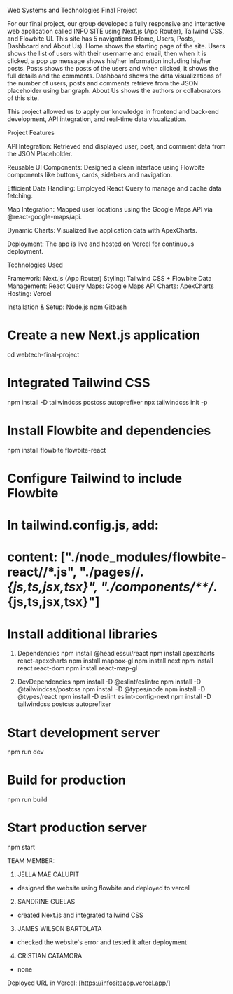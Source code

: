 Web Systems and Technologies Final Project

For our final project, our group developed a fully responsive and interactive web application called INFO SITE using Next.js (App Router), Tailwind CSS, and Flowbite UI. This site has 5 navigations (Home, Users, Posts, Dashboard and About Us). Home shows the starting page of the site. Users shows the list of users with their username and email, then when it is clicked, a pop up message shows his/her information including his/her posts. Posts shows the posts of the users and when clicked, it shows the full details and the comments. Dashboard shows the data visualizations of the number of users, posts and comments retrieve from the JSON  placeholder using bar graph. About Us shows the authors or collaborators of this site.

This project allowed us to apply our knowledge in frontend and back-end development, API integration, and real-time data visualization.

Project Features

API Integration: 
Retrieved and displayed user, post, and comment data from the 
JSON Placeholder.

Reusable UI Components: 
Designed a clean interface using Flowbite components like buttons, cards, sidebars and navigation.

Efficient Data Handling: Employed React Query to manage and cache data fetching.

Map Integration: Mapped user locations using the Google Maps API via @react-google-maps/api.

Dynamic Charts: Visualized live application data with ApexCharts.

Deployment: The app is live and hosted on Vercel for continuous deployment.

Technologies Used

Framework: Next.js (App Router)
Styling: Tailwind CSS + Flowbite
Data Management: React Query
Maps: Google Maps API
Charts: ApexCharts
Hosting: Vercel

Installation & Setup:
Node.js
npm
Gitbash

# Create a new Next.js application
cd webtech-final-project

# Integrated Tailwind CSS
npm install -D tailwindcss postcss autoprefixer
npx tailwindcss init -p

# Install Flowbite and dependencies
npm install flowbite flowbite-react

# Configure Tailwind to include Flowbite

# In tailwind.config.js, add:

# content: ["./node_modules/flowbite-react/**/*.js", "./pages/**/*.{js,ts,jsx,tsx}", "./components/**/*.{js,ts,jsx,tsx}"]

# Install additional libraries
1. Dependencies
npm install @headlessui/react
npm install apexcharts react-apexcharts
npm install mapbox-gl
npm install next
npm install react react-dom
npm install react-map-gl

2. DevDependencies
npm install -D @eslint/eslintrc
npm install -D @tailwindcss/postcss
npm install -D @types/node
npm install -D @types/react
npm install -D eslint eslint-config-next
npm install -D tailwindcss postcss autoprefixer


# Start development server
npm run dev

# Build for production
npm run build

# Start production server
npm start

TEAM MEMBER:
1. JELLA MAE CALUPIT
- designed the website using flowbite and deployed to vercel
2. SANDRINE GUELAS 
- created Next.js and integrated tailwind CSS
3. JAMES WILSON BARTOLATA
- checked the website's error and tested it after deployment
4. CRISTIAN CATAMORA
- none

Deployed URL in Vercel: [https://infositeapp.vercel.app/]